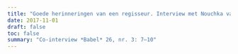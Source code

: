 ```yaml
---
title: "Goede herinneringen van een regisseur. Interview met Nouchka van Brakel"
date: 2017-11-01
draft: false
toc: false
summary: "Co-interview *Babel* 26, nr. 3: 7–10"
---
```


